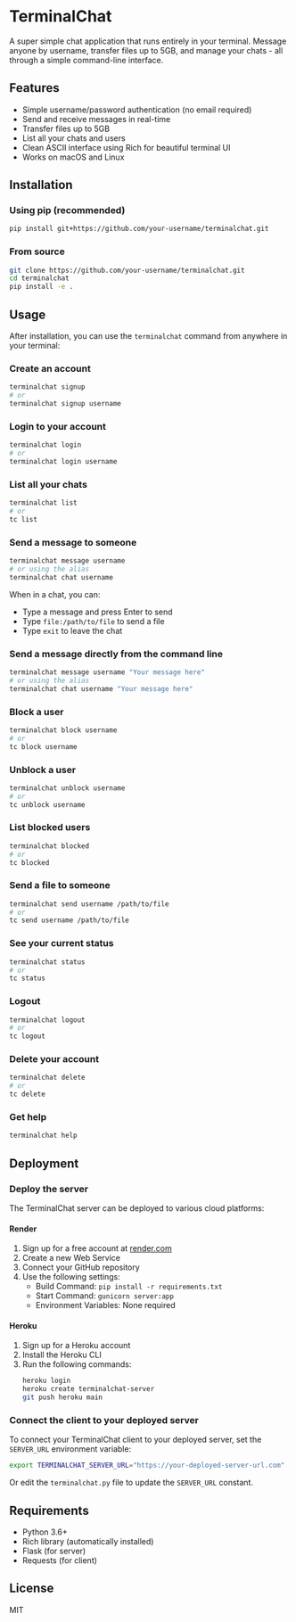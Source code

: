 # TerminalChat

A super simple chat application that runs entirely in your terminal. Message anyone by username, transfer files up to 5GB, and manage your chats - all through a simple command-line interface.

## Features

- Simple username/password authentication (no email required)
- Send and receive messages in real-time
- Transfer files up to 5GB
- List all your chats and users
- Clean ASCII interface using Rich for beautiful terminal UI
- Works on macOS and Linux

## Installation

### Using pip (recommended)

```bash
pip install git+https://github.com/your-username/terminalchat.git
```

### From source

```bash
git clone https://github.com/your-username/terminalchat.git
cd terminalchat
pip install -e .
```

## Usage

After installation, you can use the `terminalchat` command from anywhere in your terminal:

### Create an account

```bash
terminalchat signup
# or
terminalchat signup username
```

### Login to your account

```bash
terminalchat login
# or
terminalchat login username
```

### List all your chats

```bash
terminalchat list
# or
tc list
```

### Send a message to someone

```bash
terminalchat message username
# or using the alias
terminalchat chat username
```

When in a chat, you can:
- Type a message and press Enter to send
- Type `file:/path/to/file` to send a file
- Type `exit` to leave the chat

### Send a message directly from the command line

```bash
terminalchat message username "Your message here"
# or using the alias
terminalchat chat username "Your message here"
```

### Block a user

```bash
terminalchat block username
# or
tc block username
```

### Unblock a user

```bash
terminalchat unblock username
# or
tc unblock username
```

### List blocked users

```bash
terminalchat blocked
# or
tc blocked
```

### Send a file to someone

```bash
terminalchat send username /path/to/file
# or
tc send username /path/to/file
```

### See your current status

```bash
terminalchat status
# or
tc status
```

### Logout

```bash
terminalchat logout
# or
tc logout
```

### Delete your account

```bash
terminalchat delete
# or
tc delete
```

### Get help

```bash
terminalchat help
```

## Deployment

### Deploy the server

The TerminalChat server can be deployed to various cloud platforms:

#### Render

1. Sign up for a free account at [render.com](https://render.com)
2. Create a new Web Service
3. Connect your GitHub repository
4. Use the following settings:
   - Build Command: `pip install -r requirements.txt`
   - Start Command: `gunicorn server:app`
   - Environment Variables: None required

#### Heroku

1. Sign up for a Heroku account
2. Install the Heroku CLI
3. Run the following commands:
   ```bash
   heroku login
   heroku create terminalchat-server
   git push heroku main
   ```

### Connect the client to your deployed server

To connect your TerminalChat client to your deployed server, set the `SERVER_URL` environment variable:

```bash
export TERMINALCHAT_SERVER_URL="https://your-deployed-server-url.com"
```

Or edit the `terminalchat.py` file to update the `SERVER_URL` constant.

## Requirements

- Python 3.6+
- Rich library (automatically installed)
- Flask (for server)
- Requests (for client)

## License

MIT
